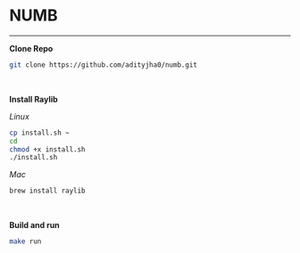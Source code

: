# NUMB
<hr>

**Clone Repo**
```bash
git clone https://github.com/adityjha0/numb.git
```
<br>

**Install Raylib**

*Linux*
```bash
cp install.sh ~
cd
chmod +x install.sh
./install.sh
```

*Mac*
```bash
brew install raylib
```

<br>

**Build and run**
```bash
make run
```

